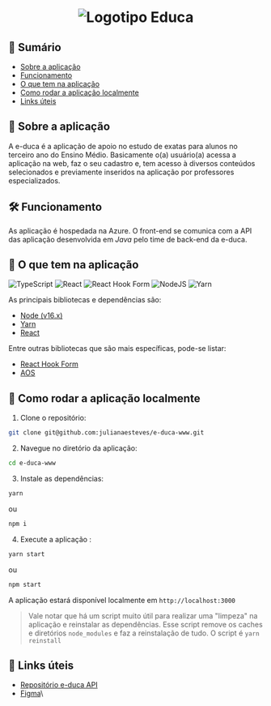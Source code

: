 <h1 align="center">
<img alt="Logotipo Educa" src="https://user-images.githubusercontent.com/89034213/189702040-f6247403-97d5-4b26-8a90-0c9174756491.png"
</h1>

## 📃 Sumário
- [Sobre a aplicação](#-Sobre-a-aplicação)
- [Funcionamento](#-Funcionamento)
- [O que tem na aplicação](#-O-que-tem-na-aplicação)
- [Como rodar a aplicação localmente](#-Como-rodar-a-aplicação-localmente)
- [Links úteis](#-Links-úteis)

##
## 🔮 Sobre a aplicação

A e-duca é a aplicação de apoio no estudo de exatas para alunos no terceiro ano do Ensino Médio. Basicamente o(a) usuário(a) acessa a aplicação na web, faz o seu cadastro e, tem acesso à diversos conteúdos selecionados e previamente inseridos na aplicação por professores especializados.

##
## 🛠 Funcionamento

As aplicação é hospedada na Azure. O front-end se comunica com a API das aplicação desenvolvida em _Java_ pelo time de back-end da e-duca.

##
## 🔩 O que tem na aplicação
![TypeScript](https://img.shields.io/badge/typescript-%23007ACC.svg?style=for-the-badge&logo=typescript&logoColor=white)
![React](https://img.shields.io/badge/react-%2320232a.svg?style=for-the-badge&logo=react&logoColor=%2361DAFB)
![React Hook Form](https://img.shields.io/badge/React%20Hook%20Form-%23EC5990.svg?style=for-the-badge&logo=reacthookform&logoColor=white)
![NodeJS](https://img.shields.io/badge/node.js-6DA55F?style=for-the-badge&logo=node.js&logoColor=white)
![Yarn](https://img.shields.io/badge/yarn-%232C8EBB.svg?style=for-the-badge&logo=yarn&logoColor=white)

As principais bibliotecas e dependências são:

- [Node (v16.x)](https://nodejs.org/en/)
- [Yarn](https://yarnpkg.com/)
- [React](https://pt-br.reactjs.org/)

Entre outras bibliotecas que são mais específicas, pode-se listar:

- [React Hook Form](https://react-hook-form.com/)
- [AOS](https://michalsnik.github.io/aos/)

##
## 🧩 Como rodar a aplicação localmente

1. Clone o repositório:

```bash
git clone git@github.com:julianaesteves/e-duca-www.git
```

2. Navegue no diretório da aplicação:

```bash
cd e-duca-www
```

3. Instale as dependências:

```bash
yarn
```
ou
```bash
npm i
```

4. Execute a aplicação :

```bash
yarn start
```
ou
```bash
npm start
```

A aplicação estará disponível localmente em
`http://localhost:3000`

> Vale notar que há um script muito útil para realizar uma "limpeza" na aplicação e reinstalar as dependências. Esse script remove os caches e diretórios `node_modules` e faz a reinstalação de tudo. O script é `yarn reinstall`

##
## 🔗 Links úteis

- [Repositório e-duca API](https://github.com/julianaesteves/e-duca-api)
- [Figma](https://www.figma.com/file/IFa75b4b0aiR99MQm8oyyt/e-duca?node-id=0%3A1)\

